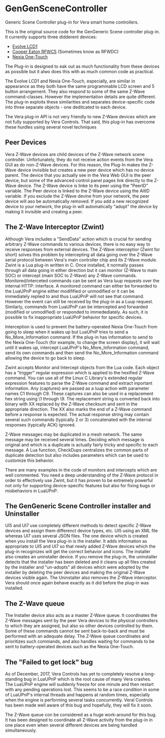 # GenGenSceneController
Generic Scene Controller plug-in for Vera smart home controllers.

This is the original source code for the GenGeneric Scene controller plug-in. It currently supports three didderent devices:
* [Evolve LCD1](http://www.evolvecontrols.com/wp-content/uploads/2016/05/Evolve-Controls-Scene-Controllers.pdf "Evolve LCD1 specification")
* [Cooper Eaton RFWC5](http://www.cooperindustries.com/content/public/en/wiring_devices/products/lighting_controls/aspire_rf_wireless/aspire_rf_5_button_scene_control_keypad_rfwdc_rfwc5.html "RFWC5 product page") (Sometimes know as RFWDC)
* [Nexia One-Touch](http://www.nexiahome.com/certified-products/nexia-one-touch "Nexia One-Touch product page")

The Plug-in is designed to eak out as much functionality from these devices as possible but it alwo does this with as much common code as practical.

The Evolve LCD1 and Nexia One-Touch, especially, are similar in appearance as they both have the same programmable LCD screen and 5 button arrangement. They also respond to some of the same Z-Wave command-classes. However the implementation details are quite different. The plug-in exploits these similarities and separates device-specific code into three separate objects - one deditcated to each device.

The Vera plug-in API is not very friendly to new Z-Wave devices which are not fully supported by Vera Controls. That said, this plug-in has overcome these hurdles using several novel techniques

## Peer Devices

Vera Z-Wave devices are child devices of the Z-Wave network scene controller. Unfortunately, they do not receive action events from the Vera GUI as do non-Z-Wave devices. For this reason, the Plug-In makes the Z-Wave device invisible but creates a new peer device which has no device parent. The device that you actually see in the Vera Web GUI is the peer device, but some of the advanced control panel pages link directly to the Z-Wave device. The Z-Wave device is linke to its peer using the "PeerID" variable. The Peer device is linked to the Z-Wave device using the AltID variable. If you exclude the Z-Wave devine from your network, the peer device will aso be automatically removed. If you add a new recognized device to your network, the plug-in will automatically "adopt" the device by making it invisible and creating a peer.

## The Z-Wave Interceptor (Zwint)

Although Vera includes a "SendData" action which is crucial for sending arbitrary Z-Wave commands to various devices, there is no easy way to receive responses from external devices. The Z-Wave interceptior (Zwint for short) solves this problem by intercepting all data going over the Z-Wave serial protocol between Vera's main controller chip and its Z-Wave module. Zwint is a Lua plug-in written in C. Once installed, it normally passes through all data going in either direction but it can monitor (Z-Wave to main SOC) or intercept (main SOC to Z-Wave) any Z-Wave commands. Monitored/interceted commands can be sent as Vera luup requests over the internal HTTP: interface. A monitored command can either be forwarded to the LuaUPnP engine either modifified or unmodified or it can be immediately replied to and thus LuaUPnP will not see that command. However the event can still be received by the plug-in as a Luup request. Similarly, commands from LuaUPnP can be intercepted and forwarded (modified or unmodified) or responded to immedediately. As such, it is possible to fix inappropriate LuaUPnP behavior for specific devices. 

Interception is used to prevent the battery-operated Nexia One-Touch from going to sleep when it wakes up but LuaUPnP tries to send a No_More_Information command. If the plug-in has information to send to the Nexia One-Touch (for example, to change the screen display), it will wait until it wakes up, intercept LuaUPnP's No_More_Information command, send its own commands and then send the No_More_Information command allowing the device to go back to sleep.

Zwint accepts Monitor and Intercept objects from the Lua code. Each object has a "trigger" regular expression which is applied to the hexified Z-Wave command. You can use all of the Linux C Library's extended regular expression features to parse the Z-Wave command and extract inportant information. Any (captures) are passed as a luup action with parameter names C1 through C9. These captures can also be used in a replacement hex string using \1 through \9. The replacement string is converted back into binary with XX replaced by the Z-Wave checksum and sent in the appropriate direction. The XX also marks the end of a Z-Wave command before a response is expected. The actual response string may contain several such commands (typically 2 or 3) concatenated with the internal responses (typically ACK) ignored.

Z-Wave messages may be duplicated in a mesh network. The same message may be received several times. Deciding which message is original and which is a duplicate is actually fairly tricky and specific to each message. A Lua function, CheckDups centralizes the common parts of duplicate detection but also includes parameters which can be used to customize this behavior.

There are many examples in the code of monitors and intercepts which are well commented. You need a deep understanding of the Z-Wave protocol in order to effectively use Zwint, but it has proven to be extremely powerful not only for supporting device-specific features but also for fixing bugs or misbehaviors in LuaUPnP.

## The GenGeneric Scene Controller installer and Uninstaller

UI5 and UI7 use completely different methods to detect specific Z-Wave devices and assign them differenct device types, etc. UI5 using an XML file whereas UI7 uses several JSON files. The one device which is created when you install the Vera plug-in is the installer. It adds information as appropriate to UI5 and UI7 so that newly added Z-Wave devices which the plug-in recoginizes will get the correct behavior and icons. The installer also creates an uninstaller device. If you remove the plug-in, the uninstaller detects that the installer has been deleted and it cleans up all files created by the installer and "un-adopts" all devices which were adopted by the installer by deleting the peer devices and making the original Z-Wave devices visible again. The Uninstaller also removes the Z-Wave interceptor. Vera should once again behave exactly as it did before the plug-in was installed.

## The Z-Wave queue

The Installer device also acts as a master Z-Wave queue. It coordinates the Z-Wave messages sent by the peer Vera devices to the physical controllers to which they are assigned, but also so other devices controlled by them. Some of these commands cannot be sent back-to-back and must be performed with an adequate delay. The Z-Wave queue coordinates and prioritizes such commands, and also handles waiting for commands to be sent to battery-operated devices such as the Nexia One-Touch.

## The "Failed to get lock" bug

As of December, 2017, Vera Controls has yet to completely resolve a long-standing bug in LuaUPnP which is the root cause of many Vera crashes. The LuaUPnP engine will suddenly freeze for one minute and then restart with any pending operations lost. This seems to be a race condition in some of LuaUPnP's internal threads and happens at random times, especially when the engine is performing several tasks concurrently. Veral Controls has been made well aware of this bug and hopefully, they will fix it soon.

The Z-Wave queue con be considered as a huge work-around for this bug. It has been designed to coordinate all Z-Wave activity from the plug-in in one place even when several different devices are being handled simultaneously.
